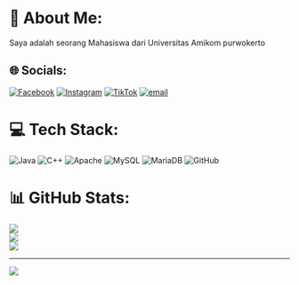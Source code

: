# 💫 About Me:
Saya adalah seorang Mahasiswa dari Universitas Amikom purwokerto<br>


## 🌐 Socials:
[![Facebook](https://img.shields.io/badge/Facebook-%231877F2.svg?logo=Facebook&logoColor=white)](https://www.facebook.com/zulfikar.alayubi.3) [![Instagram](https://img.shields.io/badge/Instagram-%23E4405F.svg?logo=Instagram&logoColor=white)](https://instagram.com/fatihdaffauldzaki) [![TikTok](https://img.shields.io/badge/TikTok-%23000000.svg?logo=TikTok&logoColor=white)](https://tiktok.com/@lord.daffaul_dzaki) [![email](https://img.shields.io/badge/Email-D14836?logo=gmail&logoColor=white)](mailto:fatihdaffauldzaki@gmail.com) 

# 💻 Tech Stack:
![Java](https://img.shields.io/badge/java-%23ED8B00.svg?style=for-the-badge&logo=openjdk&logoColor=white) ![C++](https://img.shields.io/badge/c++-%2300599C.svg?style=for-the-badge&logo=c%2B%2B&logoColor=white) ![Apache](https://img.shields.io/badge/apache-%23D42029.svg?style=for-the-badge&logo=apache&logoColor=white) ![MySQL](https://img.shields.io/badge/mysql-4479A1.svg?style=for-the-badge&logo=mysql&logoColor=white) ![MariaDB](https://img.shields.io/badge/MariaDB-003545?style=for-the-badge&logo=mariadb&logoColor=white) ![GitHub](https://img.shields.io/badge/github-%23121011.svg?style=for-the-badge&logo=github&logoColor=white)
# 📊 GitHub Stats:
![](https://github-readme-stats.vercel.app/api?username=Shaozaki&theme=dark&hide_border=false&include_all_commits=false&count_private=false)<br/>
![](https://nirzak-streak-stats.vercel.app/?user=Shaozaki&theme=dark&hide_border=false)<br/>
![](https://github-readme-stats.vercel.app/api/top-langs/?username=Shaozaki&theme=dark&hide_border=false&include_all_commits=false&count_private=false&layout=compact)

---
[![](https://visitcount.itsvg.in/api?id=Shaozaki&icon=5&color=7)](https://visitcount.itsvg.in)

<!-- Proudly created with GPRM ( https://gprm.itsvg.in ) -->
